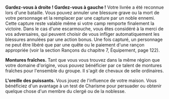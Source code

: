 ﻿---
id: group_talents_fr.md#maison-noble
name: Maison noble
---
**Gardez-vous à droite ! Gardez-vous à gauche !** Votre livrée a été reconnue lors d'une bataille. Vous pouvez annuler une blessure grave ou la mort de votre personnage et la remplacer par une capture par un noble ennemi. Cette capture reste valable même si votre camp remporte finalement la victoire. Dans le cas d'une escarmouche, vous êtes considéré à la merci de vos adversaires, qui peuvent choisir de vous infliger automatiquement les blessures annulées par une action bonus. Une fois capturé, un personnage ne peut être libéré que par une quête ou le paiement d'une rançon appropriée (voir la section Rançons du chapitre 7, Équipement, page 122).

**Montures fraîches.** Tant que vous vous trouvez dans la même région que votre domaine d'origine, vous pouvez bénéficier par ce talent de montures fraîches pour l'ensemble du groupe. Il s'agit de chevaux de selle ordinaires.

**L'oreille des puissants.** Vous jouez de l'influence de votre maison. Vous bénéficiez d'un avantage à un test de Charisme pour persuader ou obtenir quelque chose d'un membre du clergé ou de la noblesse.

